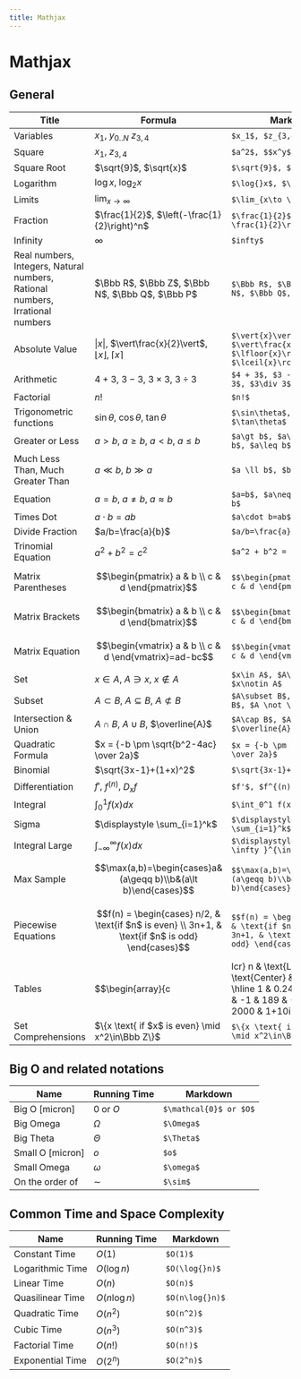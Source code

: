 ```yaml
---
title: Mathjax
---
```


# Mathjax

## General

| Title                                                                         | Formula                                                                                            | Markdown                                                                                                                                      |
|-------------------------------------------------------------------------------|----------------------------------------------------------------------------------------------------|-----------------------------------------------------------------------------------------------------------------------------------------------|
| Variables                                                                     | $x_1$, $y_{0..N}$ $z_{3,4}$                                                                        | `$x_1$, $z_{3,4}$`                                                                                                                            |
| Square                                                                        | $x_1$, $z_{3,4}$                                                                                   | `$a^2$, $$x^y$, $2^{n-1}$`                                                                                                                    |
| Square Root                                                                   | $\sqrt{9}$, $\sqrt{x}$                                                                             | `$\sqrt{9}$, $\sqrt{x}$`                                                                                                                      |
| Logarithm                                                                     | $\log{}x$, $\log_{2}x$                                                                             | `$\log{}x$, $\log_{2}x$`                                                                                                                      |
| Limits                                                                        | $\lim_{x\to \infty}$                                                                               | `$\lim_{x\to \infty}$`                                                                                                                        |
| Fraction                                                                      | $\frac{1}{2}$, $\left(-\frac{1}{2}\right)^n$                                                       | `$\frac{1}{2}$, $\left(-\frac{1}{2}\right)^n$`                                                                                                |
| Infinity                                                                      | $\infty$                                                                                           | `$infty$`                                                                                                                                     |
| Real numbers, Integers, Natural numbers, Rational numbers, Irrational numbers | $\Bbb R$, $\Bbb Z$, $\Bbb N$, $\Bbb Q$, $\Bbb P$                                                   | `$\Bbb R$, $\Bbb Z$, $\Bbb N$, $\Bbb Q$, $\Bbb P$ `                                                                                           |
| Absolute Value                                                                | $\vert{x}\vert$, $\vert\frac{x}{2}\vert$, $\lfloor{x}\rfloor$, $\lceil{x}\rceil$                   | `$\vert{x}\vert$, $\vert\frac{x}{2}\vert$, $\lfloor{x}\rfloor$, $\lceil{x}\rceil$`                                                            |
| Arithmetic                                                                    | $4 + 3$, $3 - 3$, $3\times 3$, $3\div 3$                                                           | `$4 + 3$, $3 - 3$, $3\times 3$, $3\div 3$`                                                                                                    |
| Factorial                                                                     | $n!$                                                                                               | `$n!$`                                                                                                                                        |
| Trigonometric functions                                                       | $\sin\theta$, $\cos\theta$, $\tan\theta$                                                           | `$\sin\theta$, $\cos\theta$, $\tan\theta$`                                                                                                    |
| Greater or Less                                                               | $a\gt b$, $a\geq b$, $a\lt b$, $a\leq b$                                                           | `$a\gt b$, $a\geq b$, $a\lt b$, $a\leq b$`                                                                                                    |
| Much Less Than, Much Greater Than                                             | $a \ll b$, $b \gg a$                                                                               | `$a \ll b$, $b \gg a$`                                                                                                                        |
| Equation                                                                      | $a=b$, $a\neq b$, $a\approx b$                                                                     | `$a=b$, $a\neq b$, $a\approx b$ `                                                                                                             |
| Times Dot                                                                     | $a\cdot b=ab$                                                                                      | `$a\cdot b=ab$`                                                                                                                               |
| Divide Fraction                                                               | $a/b=\frac{a}{b}$                                                                                  | `$a/b=\frac{a}{b}$`                                                                                                                           |
| Trinomial Equation                                                            | $a^2 + b^2 = c^2$                                                                                  | `$a^2 + b^2 = c^2$`                                                                                                                           |
| Matrix Parentheses                                                            | $$\begin{pmatrix} a & b \\ c & d \end{pmatrix}$$                                                   | `$$\begin{pmatrix} a & b \\ c & d \end{pmatrix}$$`                                                                                            |
| Matrix Brackets                                                               | $$\begin{bmatrix} a & b \\ c & d \end{bmatrix}$$                                                   | `$$\begin{bmatrix} a & b \\ c & d \end{bmatrix}$$`                                                                                            |
| Matrix Equation                                                               | $$\begin{vmatrix} a & b \\ c & d \end{vmatrix}=ad-bc$$                                             | `$$\begin{vmatrix} a & b \\ c & d \end{vmatrix}=ad-bc$$`                                                                                      |
| Set                                                                           | $x\in A$, $A\ni x$, $x\notin A$                                                                    | `$x\in A$, $A\ni x$, $x\notin A$`                                                                                                             |
| Subset                                                                        | $A\subset B$, $A\subseteq B$, $A \not \subset B$                                                   | `$A\subset B$, $A\subseteq B$, $A \not \subset B$`                                                                                            |
| Intersection & Union                                                          | $A\cap B$, $A\cup B$, $\overline{A}$                                                               | `$A\cap B$, $A\cup B$, $\overline{A}$`                                                                                                        |
| Quadratic Formula                                                             | $x = {-b \pm \sqrt{b^2-4ac} \over 2a}$                                                             | `$x = {-b \pm \sqrt{b^2-4ac} \over 2a}$`                                                                                                      |
| Binomial                                                                      | $\sqrt{3x-1}+(1+x)^2$                                                                              | `$\sqrt{3x-1}+(1+x)^2$`                                                                                                                       |
| Differentiation                                                               | $f'$, $f^{(n)}$, $D_x f$                                                                           | `$f'$, $f^{(n)}$, $D_x f$`                                                                                                                    |
| Integral                                                                      | $\int_0^1 f(x) dx$                                                                                 | `$\int_0^1 f(x) dx$`                                                                                                                          |
| Sigma                                                                         | $\displaystyle \sum_{i=1}^k$                                                                       | `$\displaystyle \sum_{i=1}^k$`                                                                                                                |
| Integral Large                                                                | $\displaystyle \int_{-\infty }^{\infty}f(x)dx$                                                     | `$\displaystyle \int_{-\infty }^{\infty}f(x)dx$`                                                                                              |
| Max Sample                                                                    | $$\max(a,b)=\begin{cases}a&(a\geqq b)\\b&(a\lt b)\end{cases}$$                                     | `$$\max(a,b)=\begin{cases}a&(a\geqq b)\\b&(a\lt b)\end{cases}$$`                                                                              |
| Piecewise Equations                                                           | $$f(n) = \begin{cases} n/2,  & \text{if $n$ is even} \\ 3n+1, & \text{if $n$ is odd} \end{cases}$$ | `$$f(n) = \begin{cases} n/2,  & \text{if $n$ is even} \\ 3n+1, & \text{if $n$ is odd} \end{cases}$$`                                          |
| Tables                                                                        | $$\begin{array}{c                                                                                  | lcr} n & \text{Left} & \text{Center} & \text{Right} \\ \hline 1 & 0.24 & 1 & 125 \\ 2 & -1 & 189 & -8 \\ 3 & -20 & 2000 & 1+10i \end{array}$$ | `$$\begin{array}{c | lcr} n & \text{Left} & \text{Center} & \text{Right} \\ \hline 1 & 0.24 & 1 & 125 \\ 2 & -1 & 189 & -8 \\ 3 & -20 & 2000 & 1+10i \end{array}$$` |
| Set Comprehensions                                                            | $\{x \text{ if $x$ is even} \mid x^2\in\Bbb Z\}$                                                   | `$\{x \text{ if $x$ is even} \mid x^2\in\Bbb Z\}$`                                                                                            |







## Big O and related notations

| Name             | Running Time         | Markdown               |
|------------------|----------------------|------------------------|
| Big O [micron]   | $\mathcal{0}$ or $O$ | `$\mathcal{0}$ or $O$` |
| Big Omega        | $\Omega$             | `$\Omega$`             |
| Big Theta        | $\Theta$             | `$\Theta$`             |
| Small O [micron] | $o$                  | `$o$`                  |
| Small Omega      | $\omega$             | `$\omega$`             |
| On the order of  | $\sim$               | `$\sim$`               |


## Common Time and Space Complexity

| Name             | Running Time  | Markdown        |
|------------------|---------------|-----------------|
| Constant Time    | $O(1)$       | `$O(1)$ `        |
| Logarithmic Time | $O(\log{}n)$  | `$O(\log{}n)$`  |
| Linear Time      | $O(n)$        | `$O(n)$`        |
| Quasilinear Time | $O(n\log{}n)$ | `$O(n\log{}n)$` |
| Quadratic Time   | $O(n^2)$      | `$O(n^2)$`      |
| Cubic Time       | $O(n^3)$      | `$O(n^3)$`      |
| Factorial Time   | $O(n!)$       | `$O(n!)$`       |
| Exponential Time | $O(2^n)$      | `$O(2^n)$`      |
